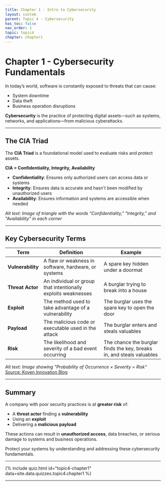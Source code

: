 ```yaml
---
title: Chapter 1 - Intro to Cybersecurity
layout: custom
parent: Topic 4 - Cybersecurity
has_toc: false
nav_order: 1
topic: topic4
chapter: chapter1
---
```


# Chapter 1 - Cybersecurity Fundamentals

In today’s world, software is constantly exposed to threats that can cause:

- System downtime  
- Data theft  
- Business operation disruptions  

**Cybersecurity** is the practice of protecting digital assets—such as systems, networks, and applications—from malicious cyberattacks.

---

## The CIA Triad

The **CIA Triad** is a foundational model used to evaluate risks and protect assets.

**CIA = Confidentiality, Integrity, Availability**

- **Confidentiality**: Ensures only authorized users can access data or systems  
- **Integrity**: Ensures data is accurate and hasn't been modified by unauthorized users  
- **Availability**: Ensures information and systems are accessible when needed  

*Alt text: Image of triangle with the words "Confidentiality," "Integrity," and "Availability" in each corner*

---

## Key Cybersecurity Terms

| Term            | Definition                                                  | Example                                                         |
|-----------------|-------------------------------------------------------------|-----------------------------------------------------------------|
| **Vulnerability** | A flaw or weakness in software, hardware, or systems        | A spare key hidden under a doormat                              |
| **Threat Actor**  | An individual or group that intentionally exploits weaknesses | A burglar trying to break into a house                          |
| **Exploit**       | The method used to take advantage of a vulnerability        | The burglar uses the spare key to open the door                |
| **Payload**       | The malicious code or executable used in the attack         | The burglar enters and steals valuables                        |
| **Risk**          | The likelihood and severity of a bad event occurring        | The chance the burglar finds the key, breaks in, and steals valuables |

*Alt text: Image showing "Probability of Occurrence × Severity = Risk"*  
[Source: Koven Innovation Blog](https://www.koveninnovation.com/blog/iso14971-the-ultimate-guide-to-risk-management-in-medical-devices.html)

---

## Summary

A company with poor security practices is at **greater risk** of:

- A **threat actor** finding a **vulnerability**
- Using an **exploit**
- Delivering a **malicious payload**

These actions can result in **unauthorized access**, data breaches, or serious damage to systems and business operations.

Protect your systems by understanding and addressing these cybersecurity fundamentals.

--- 

{% include quiz.html
  id="topic4-chapter1"
  data=site.data.quizzes.topic4.chapter1
%}

---